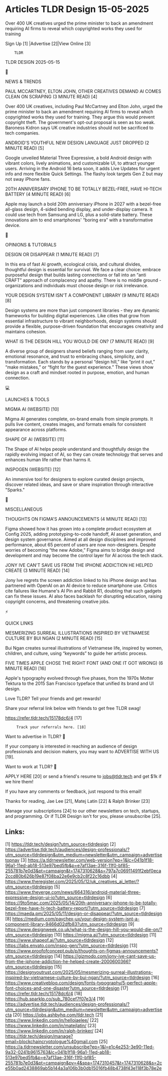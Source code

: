 # Articles TLDR Design 15-05-2025

Over 400 UK creatives urged the prime minister to back an amendment
requiring AI firms to reveal which copyrighted works they used for
training ‌ ‌ ‌ ‌ ‌ ‌ ‌ ‌ ‌ ‌ ‌ ‌ ‌ ‌ ‌ ‌ ‌ ‌ ‌ ‌ ‌ ‌ ‌ ‌ ‌ ‌  ‌ ‌ ‌ ‌ ‌ ‌ ‌ ‌ ‌ ‌ ‌ ‌ ‌ ‌ ‌ ‌ ‌ ‌ ‌ ‌ ‌ ‌ ‌ ‌ ‌ ‌ 


 Sign Up [1] |Advertise [2]|View Online [3] 

		TLDR 

TLDR DESIGN 2025-05-15

📱 

NEWS & TRENDS

 PAUL MCCARTNEY, ELTON JOHN, OTHER CREATIVES DEMAND AI COMES CLEAN ON
SCRAPING (3 MINUTE READ) [4] 

 Over 400 UK creatives, including Paul McCartney and Elton John, urged
the prime minister to back an amendment requiring AI firms to reveal
which copyrighted works they used for training. They argue this would
prevent copyright theft. The government's opt-out proposal is seen as
too weak. Baroness Kidron says UK creative industries should not be
sacrificed to tech companies. 

 ANDROID'S YOUTHFUL NEW DESIGN LANGUAGE JUST DROPPED (2 MINUTE READ)
[5] 

 Google unveiled Material Three Expressive, a bold Android design with
vibrant colors, lively animations, and customizable UI, to attract
younger users. Arriving in the Android 16 beta soon, it adds Live
Updates for urgent info and more flexible Quick Settings. The flashy
look targets Gen Z but may not sway iPhone fans. 

 20TH ANNIVERSARY IPHONE TO BE TOTALLY BEZEL-FREE, HAVE HI-TECH
BATTERY (4 MINUTE READ) [6] 

 Apple may launch a bold 20th anniversary iPhone in 2027 with a
bezel-free all-glass design, 4-sided bending display, and
under-display camera. It could use tech from Samsung and LG, plus a
solid-state battery. These innovations aim to end smartphones'
“boring era” with a transformative device. 

🚀 

OPINIONS & TUTORIALS

 DESIGN OR DISAPPEAR (1 MINUTE READ) [7] 

 In this era of fast AI growth, ecological crisis, and cultural
divides, thoughtful design is essential for survival. We face a clear
choice: embrace purposeful design that builds lasting connections or
fall into an “anti CRAFT” approach of complacency and apathy.
There is no middle ground - organizations and individuals must choose
design or risk irrelevance. 

 YOUR DESIGN SYSTEM ISN'T A COMPONENT LIBRARY (9 MINUTE READ) [8] 

 Design systems are more than just component libraries - they are
dynamic frameworks for building digital experiences. Like cities that
grow from essential infrastructure to vibrant neighborhoods, design
systems should provide a flexible, purpose-driven foundation that
encourages creativity and maintains cohesion. 

 WHAT IS THE DESIGN HILL YOU WOULD DIE ON? (7 MINUTE READ) [9] 

 A diverse group of designers shared beliefs ranging from user
clarity, emotional resonance, and trust to embracing chaos,
simplicity, and transformation. Each stands by a personal “design
hill,” like “print it out,” “make mistakes,” or “fight for
the guest experience.” These views show design as a craft and
mindset rooted in purpose, emotion, and human connection. 

💻 

LAUNCHES & TOOLS

 MIGMA AI (WEBSITE) [10] 

 Migma AI generates complete, on-brand emails from simple prompts. It
pulls live content, creates images, and formats emails for consistent
appearance across platforms. 

 SHAPE OF AI (WEBSITE) [11] 

 The Shape of AI helps people understand and thoughtfully design the
rapidly evolving impact of AI, so they can create technology that
serves and enhances human life rather than harms it. 

 INSPOGEN (WEBSITE) [12] 

 An immersive tool for designers to explore curated design projects,
discover related ideas, and save or share inspiration through
interactive "Sparks." 

🎁 

MISCELLANEOUS

 THOUGHTS ON FIGMA'S ANNOUNCEMENTS (4 MINUTE READ) [13] 

 Figma showed how it has grown into a complete product ecosystem at
Config 2025, adding prototyping-to-code handoff, AI asset generation,
and design system governance. Aimed at all design disciplines and
improved performance, about 65 percent of users are now non-designers.
Despite worries of becoming “the new Adobe,” Figma aims to bridge
design and development and may become the control layer for AI across
the tech stack. 

 JONY IVE CAN'T SAVE US FROM THE IPHONE ADDICTION HE HELPED CREATE (3
MINUTE READ) [14] 

 Jony Ive regrets the screen addiction linked to his iPhone design and
has partnered with OpenAI on an AI device to reduce smartphone use.
Critics cite failures like Humane's AI Pin and Rabbit R1, doubting
that such gadgets can fix these issues. AI also faces backlash for
disrupting education, raising copyright concerns, and threatening
creative jobs. 

⚡ 

QUICK LINKS

 MESMERIZING SURREAL ILLUSTRATIONS INSPIRED BY VIETNAMESE CULTURE BY
BUI NGAN (2 MINUTE READ) [15] 

 Bui Ngan creates surreal illustrations of Vietnamese life, inspired
by women, children, and culture, using “keywords” to guide her
artistic process. 

 FIVE TIMES APPLE CHOSE THE RIGHT FONT (AND ONE IT GOT WRONG) (6
MINUTE READ) [16] 

 Apple's typography evolved through five phases, from the 1970s Motter
Tektura to the 2015 San Francisco typeface that unified its brand and
UI design. 

Love TLDR? Tell your friends and get rewards!

 Share your referral link below with friends to get free TLDR swag! 

 https://refer.tldr.tech/15178dc6/4 [17] 

		 Track your referrals here. [18] 

Want to advertise in TLDR? 📰

 If your company is interested in reaching an audience of design
professionals and decision makers, you may want to ADVERTISE WITH US
[19]. 

Want to work at TLDR? 💼

 APPLY HERE [20] or send a friend's resume to jobs@tldr.tech and get
$1k if we hire them! 

 If you have any comments or feedback, just respond to this email! 

Thanks for reading, 
Jae Lee [21], Matej Latin [22] & Ralph Brinker [23] 

 Manage your subscriptions [24] to our other newsletters on tech,
startups, and programming. Or if TLDR Design isn't for you, please
unsubscribe [25]. 

 

Links:
------
[1] https://tldr.tech/design?utm_source=tldrdesign
[2] https://advertise.tldr.tech/audiences/design-professionals/?utm_source=tldrdesign&utm_medium=newsletter&utm_campaign=advertisetopnav
[3] https://a.tldrnewsletter.com/web-version?ep=1&lc=041b1f18-96a1-11ed-ab18-513e97bed5fb&p=e7af13ae-316f-11f0-bf85-255781b7e0d3&pt=campaign&t=1747310628&s=797a7c06911491f2ebf0eca2ccd80b626b19e87f08ba22e6e9cb2c8f22c16dbb
[4] https://www.theregister.com/2025/05/12/uk_creatives_ai_letter/?utm_source=tldrdesign
[5] https://www.theverge.com/news/664316/android-material-three-expressive-design-ui-io?utm_source=tldrdesign
[6] https://9to5mac.com/2025/05/14/20th-anniversary-iphone-to-be-totally-bezel-free-have-hi-tech-battery-report/?utm_source=tldrdesign
[7] https://maeda.pm/2025/05/11/design-or-disappear/?utm_source=tldrdesign
[8] https://medium.com/paychex-ux/your-design-system-isnt-a-component-library-9466d02dfb83?utm_source=tldrdesign
[9] https://www.designweek.co.uk/what-is-the-design-hill-you-would-die-on/?utm_source=tldrdesign
[10] https://migma.ai/?utm_source=tldrdesign
[11] https://www.shapeof.ai/?utm_source=tldrdesign
[12] https://labs.envato.com/inspo-gen/?utm_source=tldrdesign
[13] https://www.proofofconcept.pub/p/thoughts-on-figmas-announcements?utm_source=tldrdesign
[14] https://gizmodo.com/jony-ive-cant-save-us-from-the-iphone-addiction-he-helped-create-2000600366?utm_source=tldrdesign
[15] https://designyoutrust.com/2025/05/mesmerizing-surreal-illustrations-inspired-by-vietnamese-culture-by-bui-ngan/?utm_source=tldrdesign
[16] https://www.creativebloq.com/design/fonts-typography/5-perfect-apple-font-choices-and-one-disaster?utm_source=tldrdesign
[17] https://refer.tldr.tech/15178dc6/4
[18] https://hub.sparklp.co/sub_780cef7f07e3/4
[19] https://advertise.tldr.tech/audiences/design-professionals/?utm_source=tldrdesign&utm_medium=newsletter&utm_campaign=advertisecta
[20] https://jobs.ashbyhq.com/tldr.tech
[21] https://www.linkedin.com/in/hellojaelee/
[22] https://www.linkedin.com/in/matejlatin/
[23] https://www.linkedin.com/in/ralph-brinker/
[24] https://tldr.tech/design/manage?email=blockchaincryptologue%40gmail.com
[25] https://a.tldrnewsletter.com/unsubscribe?ep=1&l=e1c4e253-3e90-11ed-9a32-0241b9615763&lc=041b1f18-96a1-11ed-ab18-513e97bed5fb&p=e7af13ae-316f-11f0-bf85-255781b7e0d3&pt=campaign&pv=4&spa=1747310457&t=1747310628&s=2ce55b0ad2438869ab5b144a3a106b3b0db15016fb48b4738f43e118f3b78e2e